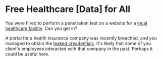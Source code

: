 # Free Healthcare [Data] for All

You were hired to perform a penetration test on a website for a [local healthcare facility](https://metaproblems.com/3c19e5da7edea00116b7a4c281f63d65/picoclinic). Can you get in?

A portal for a health insurance company was recently breached, and you managed to obtain the [leaked creadentials](https://metaproblems.com/3c19e5da7edea00116b7a4c281f63d65/bigcorp_leak.txt). It's likely that some of you client's employees interacted with that company in the past. Perhaps it could be useful here.

